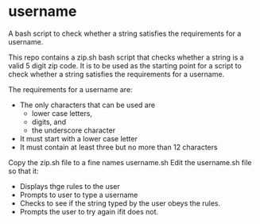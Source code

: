 # username
A bash script to check whether a string satisfies the requirements for a username.

This repo contains a zip.sh bash script that checks whether a string is a valid 5 digit zip code.
It is to be used as the starting point for a script to check whether a string satisfies the requirements for a username.

The requirements for a username are:
* The only characters that can be used are 
  * lower case letters,
  * digits, and 
  * the underscore character 
* It must start with a lower case letter
* It must contain at least three but no more than 12 characters

Copy the zip.sh file to a fine names username.sh
Edit the username.sh file so that it:
* Displays thge rules to the user
* Prompts to user to type a username
* Checks to see if the string typed by the user obeys the rules.
* Prompts the user to try again ifit does not.

